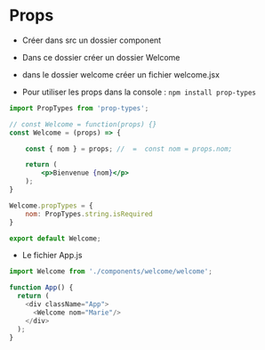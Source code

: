 # Props

- Créer dans src un dossier component
- Dans ce dossier créer un dossier Welcome
- dans le dossier welcome créer un fichier welcome.jsx

- Pour utiliser les props dans la console : `npm install prop-types`

```jsx
import PropTypes from 'prop-types';

// const Welcome = function(props) {}
const Welcome = (props) => {

    const { nom } = props; //  =  const nom = props.nom;

    return (
        <p>Bienvenue {nom}</p>
    );
}

Welcome.propTypes = {
    nom: PropTypes.string.isRequired
}

export default Welcome;
```

- Le fichier App.js

```js
import Welcome from './components/welcome/welcome';

function App() {
  return (
    <div className="App">
      <Welcome nom="Marie"/>
    </div>
  );
}
```